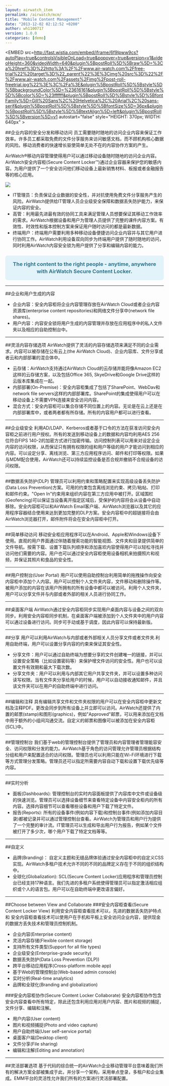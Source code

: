 ```yaml
---
layout: airwatch_item
permalink: /airwatch/mcm/
title: "Mobile Content Management"
date: "2013-12-02 02:12:52 +0200"
author: wh1100717
version: 1.0.0
categories: [demo]
---
```


<EMBED src=http://fast.wistia.com/embed/iframe/6f9lpww9cs?autoPlay=true&controlsVisibleOnLoad=true&popover=true&version=v1&videoHeight=360&videoWidth=640&plugin%5BpostRoll%5D%5Braw%5D=%3Ca%20href%3D%22http%3A%2F%2Fwww.air-watch.com%2Ffree-trial%22%20target%3D%22_parent%22%3E%3Cimg%20src%3D%22%2F%2Fwww.air-watch.com%2Fassets%2Fimg%2Fpost-roll-freetrial.jpg%22%3E%3C%2Fa%3E&plugin%5BpostRoll%5D%5Bstyle%5D%5BbackgroundColor%5D=%23616161&plugin%5BpostRoll%5D%5Bstyle%5D%5Bcolor%5D=%23ffffff&plugin%5BpostRoll%5D%5Bstyle%5D%5BfontFamily%5D=Gill%20Sans%2C%20Helvetica%2C%20Arial%2C%20sans-serif&plugin%5BpostRoll%5D%5Bstyle%5D%5BfontSize%5D=36px&plugin%5BpostRoll%5D%5Bstyle%5D%5BtextAlign%5D=left&plugin%5BpostRoll%5D%5Bversion%5D=v1 autostart="false" style="HEIGHT: 370px; WIDTH: 640px" >
</EMBED>

##企业内容的安全分发和移动访问
员工需要随时随地的访问企业内容来保证工作效率。许多员工都采取免费的文件分享服务来访问敏感文档，而不顾机构核心数据的风险。移动消费者的快速增长驱使简单无处不在的内容协作方案的产生。

AirWatch®移动内容管理使得用户可以通过移动设备随时随地的访问企业内容。AirWatch安全内容柜(Secure Content Locker™)通过企业容器来保护您的敏感内容。为用户提供了一个安全访问他们移动设备上最新销售材料、板报或者金融报告等的核心应用。

![](http://www.air-watch.com/uploads/global-media/content-is-everywhere.jpg)

* IT管理员：负责保证企业数据的安全性，并对抗使用免费文件分享服务产生的风险。AirWatch提供给IT管理人员企业级安全保障和数据丢失防护能力，来保证内容的安全。
* 高管：利用最先进最有效的协同工具来满足管理人员想要保证其移动工作效率的需求。AirWatch根据设备和用户为管理人员提供了完整的课件内容方案。有效性、时效性和版本控制方案来保证用户随时访问的都是最新数据。
* 终端用户：终端用户需要利用多种移动设备便捷访问企业内容并与其它用户进行协同工作。AirWatch利用设备双向同步为终端用户提供了随时随地的访问，同时利用AirWatch内容安全锁为用户提供了分享和编辑内容的能力。

<div class="row-9" style="background: #e2f3f9; padding-bottom:0; border-radius:8px !important; -moz-border-radius:8px !important; webkit-border-radius: 8px !important;">
<center><h3 style="padding:1em; color: #34748c; line-height: 1.4em !important; ">The right content to the right people - anytime, anywhere with AirWatch Secure Content Locker.</h3>
</center></div>

-------------------------------------------
##企业和用户生成的内容
* 企业内容：安全内容柜将企业内容管理存放在AirWatch Cloud或者企业内容资源库(enterprise content repositories)和网络文件分享中(network file shares)。 
* 用户内容：内容安全锁将用户生成的内容管理并存放在应用程序中的私人文件夹以及相应的自助控制台中。

-------------------------------------------
##灵活内容存储选项
AirWatch提供了灵活的内容存储选项来满足不同的企业需求。内容可以被存储在公有云上(the AirWatch Cloud)、企业内容库、文件分享或者云和内部部署的混合体中。

* 云存储：AirWatch支持通过AirWatch Cloud的云存储并能将像Amazon EC2这样的云存储方案，以及包括Office 365, SkyeDrive和Google Drive这样的云版本库集成在一起。
* 内部部署(On-Premise)：安全内容柜集成了包括了SharePoint、WebDav和network file servers这样的内部部署库。SharePoint的集成使得用户可以在移动设备上不需要VPN连接来安全访问内容。
* 混合方式：安全内容柜可以集合存储不同位置上的内容。无论是在云上还是在内部部署库中，或者两者都有所存储。所有的内容用户都可以进行查看。

-------------------------------------------
##企业级安全
利用AD/LDAP、Kerberos或者基于口令的方法在获准访问安全内容柜之前进行用户授权。所有的发送到移动设备上的数据和内容均利用AES 256位符合FIPS 140-2的加密方式进行加密传输。访问控制列表可以用来对设定企业内容的访问权限，从而保证只有拥有权限的组和用户等级的用户才能访问到相应的内容。可以设定分享、离线浏览、第三方应用程序访问、邮件和打印等权限。如果与MDM配合使用，AirWatch还可以持续监控设备是否合规并撤销不合规设备的访问权限。

-------------------------------------------
##数据丢失防护(DLP)
管理员可以利用约束和策略配置来实现高级设备丢失防护(Data Loss Prevention)方案。可用的约束包含离线浏览约束、拷贝/粘帖、打印和邮件约束。"Open In"约束用来组织内容在第三方应用中被打开。区域围栏(Geofencing)可以保证当设备离开指定区域后，受保护的内容将会从设备中自动移除。安全内容柜可以和AirWatch Email客户端、AirWatch浏览器以及其它的应用程序容器结合使用来达到更加完整的DLP方案。安全内容柜中的超链接将会由AirWatch浏览器打开，邮件附件将会在安全内容柜中打开。

-------------------------------------------
##简单移动访问
移动安全柜应用程序可以在Android、Apple和Windows设备下使用。直观的用户界面通过伴随着搜索功能的智能视图、文件夹和目录提供简单的文件导航。按需下载、设置下载队列顺序和添加喜欢内容使得用户可以轻松寻找并访问他们需要的内容。用户也可以通过安全内容柜使用设备相机来拍摄照片和视频，并保证其照片和食品的安全性。

-------------------------------------------
##用户控制台(User Portal)
用户可以使用自助控制台利用简单的拖拽操作向安全内容柜中添加个人内容。用户可以控制个人文件夹内容，文件移动和删除操作等。被用户添加的内容在该用户所拥有的所有设备中都可以被访问。利用个人文件夹，用户可以分享文件并与内部或者外部的相关人员进行协同工作。

-------------------------------------------
##桌面客户端
AirWatch通过安全内容柜同步实现用户桌面内容与设备之间的双向同步。利用安全内容柜同步机制，在桌面客户端被添加到个人文件夹中的用户内容可以通过设备进行访问。同步可手动或基于调度，因此内容可以保持最新版。

-------------------------------------------
##分享
用户可以利用AirWatch与内部或者外部相关人员分享文件或者文件夹.利用自助终端，用户可以设置分享内容的约束来保证其安全性。

* 分享文件：用户可以通过自助终端为想要分享的文件创建唯一的链接，并可以设置安全策略（比如设置密码等）来保护增文件访问的安全性。用户也可以设置文件有效期和最大下载次数。
* 分享文件夹：用户可以利用与内部其它用户共享文件夹，并可以设置多种访问读写权限。当有文件夹分享给用户的时候，用户可以自动接收通知邮件，并且该文件夹可以在用户的自助终端中进行访问。

-------------------------------------------
##编辑和注释
具有编辑共享文件和文件夹权限的用户可以在安全内容柜中更新文档及注释PDF。更改会同步到所有设备上并立即可以访问。AirWatch还提供了内置的邮票(stamp)和图形(graphics)，例如"Approved"邮票，可以用来添加在文档中用于额外的小组间沟通交流。自定义的邮票和图像可以被添加在安全内容柜(SCL)中。

-------------------------------------------
##管理控制台
我们基于web的管理控制台提供了管理员和内容管理者管理能容安全、访问权限和分发的能力。AirWatch基于角色的访问管理允许管理员根据结构分组和用户来配置适合的访问权限。管理员也可以利用只能在Wi-Fi环境进行下载等方式管理分发策略。管理员还可以指定所需要内容自动下载和设置下载优先级等内容。

-------------------------------------------
##实时分析
* 面板(Dashboards): 管理控制台的实时内容面板提供了内容库中文件或设备级的快速浏览。管理员可以选择设备细节来查看特定设备中内容安全柜内的所有内容。选择内容细节可以查看哪些设备和用户下载了特定文件。
* 报告(Reports): 所有的设备事件(例如内容下载)和控制台事件(例如添加内容目录)都被记录并可以通过管理控制台查看。AirWatch为管理员和用户行为提供了一个完整的审计流。IT管理员可以生成和导出用户行为报告，例如某个文件被打开了多少次，哪个用户下载了特定文档等等。

-------------------------------------------
##自定义
* 品牌(Branding)： 自定义主题和无缝品牌体验通过安全内容柜中的自定义CSS实现。AirWatch多租户技术允许不同的不同的品牌定义存在于不同的组织结构中。
* 全球化(Globalization): SCL(Secure Content Locker)应用程序和管理员控制台已经支持17种语言。我们先进的多租户系统使得管理员可以指定激活相应组织或个人的语言包。用户可以在自助终端中更改语言偏好。

-------------------------------------------
##Choose between View and Collaborate
###安全内容柜查看(Secure Content Locker View)
利用安全内容柜查看技术可以，先进的数据丢失防护特点和
安全内容柜查看技术可以使用户在手机和平板上安全访问企业内容，提供现金的数据方丢失技术和管理员控制机制。

* 企业内容(Enterprise content)
* 灵活内容存储(Flexible content storage)
* 支持所有文件类型(Support for all file types)
* 企业级安全(Enterprise-grade security)
* 数据丢失防护(Data Loss Prevention (DLP))
* 跨平台移动应用程序(Cross-platform mobile app)
* 基于Web的管理控制台(Web-based admin console)
* 实时分析(Real-time analytics)
* 品牌和全球化(Branding and globalization)

###安全内容柜协作(Secure Content Locker Collaborate)
安全内容柜协作包含安全内容查看中所有特定，除此还包含利用应用对用户内容、图片和视频的捕捉，文件分享、编辑和注解。

* 用户内容(User content)
* 图片和视频捕捉(Photo and video capture)
* 用户自助终端(User self-service portal)
* 桌面客户端(Desktop client)
* 文件分享(File sharing)
* 编辑和注解(Editing and annotation)

-------------------------------------------
##灵活部署选项
基于代码的综合统一的AirWatch企业移动管理平台意味着我们所有的解决方案全部被集成于此，并分享一个架构，采用单点登录，多租户和企业集成。EMM平台的灵活性允许我们所有的方案进行灵活部署配置。
